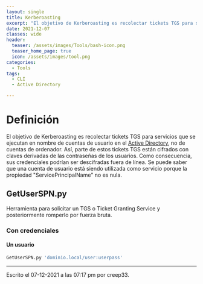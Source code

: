 ```yaml
---
layout: single
title: Kerberoasting
excerpt: "El objetivo de Kerberoasting es recolectar tickets TGS para servicios que se ejecutan en nombrede cuentas de usuario en el Active Directory, no de cuentas de ordenador. Así, parte de estos tickets TGS están cifrados con claves derivadas de las contraseñas de los usuarios. Como consecuencia, sus credenciales podrían ser descifradas fuera de línea."
date: 2021-12-07
classes: wide
header:
  teaser: /assets/images/Tools/bash-icon.png
  teaser_home_page: true
  icon: /assets/images/tool.png
categories:
  - Tools
tags:
  - CLI
  - Active Directory

---
```



# Definición
El objetivo de Kerberoasting es recolectar tickets TGS para servicios que se ejecutan en nombre de cuentas de usuario en el [Active Directory](/Active-Directory/), no de cuentas de ordenador. Así, parte de estos tickets TGS están cifrados con claves derivadas de las contraseñas de los usuarios. Como consecuencia, sus credenciales podrían ser descifradas fuera de línea.
Se puede saber que una cuenta de usuario está siendo utilizada como servicio porque la propiedad "ServicePrincipalName" no es nula.

## GetUserSPN.py
Herramienta para solicitar un TGS o Ticket Granting Service y posteriormente romperlo por fuerza bruta.

### Con credenciales
#### Un usuario

```bash
GetUserSPN.py 'dominio.local/user:userpass'
```

---

Escrito el 07-12-2021 a las 07:17 pm por creep33.
